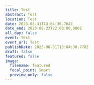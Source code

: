 ```yaml
---
title: Test
abstract: Test
location: Test
date: 2023-08-31T13:04:30.764Z
date_end: 2023-08-23T22:00:00.000Z
all_day: false
event: Test
event_url: Test
publishDate: 2023-08-31T13:04:30.778Z
draft: false
featured: false
image:
  filename: featured
  focal_point: Smart
  preview_only: false
---
```

